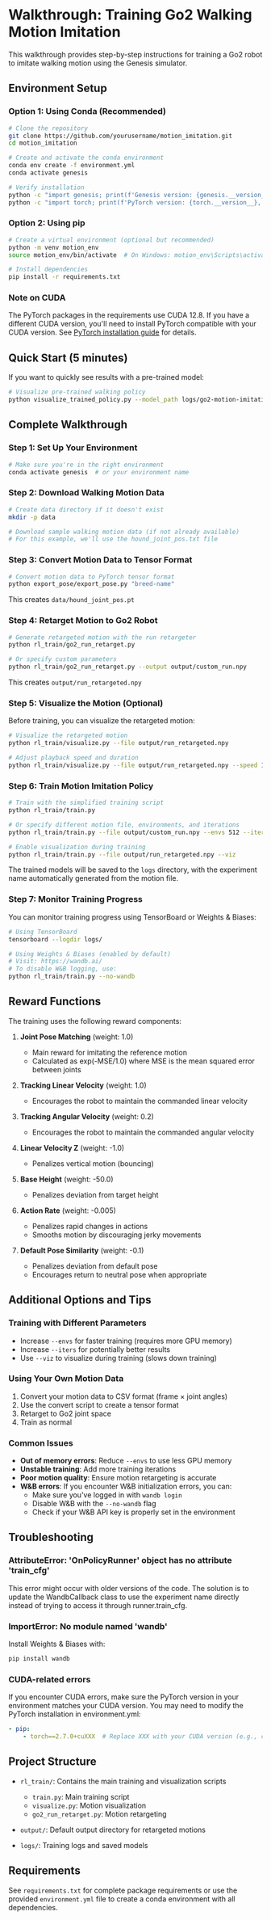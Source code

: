 # Walkthrough: Training Go2 Walking Motion Imitation

This walkthrough provides step-by-step instructions for training a Go2 robot to imitate walking motion using the Genesis simulator.

## Environment Setup

### Option 1: Using Conda (Recommended)

```bash
# Clone the repository
git clone https://github.com/yourusername/motion_imitation.git
cd motion_imitation

# Create and activate the conda environment
conda env create -f environment.yml
conda activate genesis

# Verify installation
python -c "import genesis; print(f'Genesis version: {genesis.__version__}')"
python -c "import torch; print(f'PyTorch version: {torch.__version__}, CUDA available: {torch.cuda.is_available()}')"
```

### Option 2: Using pip

```bash
# Create a virtual environment (optional but recommended)
python -m venv motion_env
source motion_env/bin/activate  # On Windows: motion_env\Scripts\activate

# Install dependencies
pip install -r requirements.txt
```

### Note on CUDA

The PyTorch packages in the requirements use CUDA 12.8. If you have a different CUDA version, you'll need to install PyTorch compatible with your CUDA version. See [PyTorch installation guide](https://pytorch.org/get-started/locally/) for details.

## Quick Start (5 minutes)

If you want to quickly see results with a pre-trained model:

```bash
# Visualize pre-trained walking policy
python visualize_trained_policy.py --model_path logs/go2-motion-imitation/model_999.pt --duration 30
```

## Complete Walkthrough

### Step 1: Set Up Your Environment

```bash
# Make sure you're in the right environment
conda activate genesis  # or your environment name
```

### Step 2: Download Walking Motion Data

```bash
# Create data directory if it doesn't exist
mkdir -p data

# Download sample walking motion data (if not already available)
# For this example, we'll use the hound_joint_pos.txt file
```

### Step 3: Convert Motion Data to Tensor Format

```bash
# Convert motion data to PyTorch tensor format
python export_pose/export_pose.py "breed-name"
```

This creates `data/hound_joint_pos.pt`

### Step 4: Retarget Motion to Go2 Robot

```bash
# Generate retargeted motion with the run retargeter
python rl_train/go2_run_retarget.py

# Or specify custom parameters
python rl_train/go2_run_retarget.py --output output/custom_run.npy
```

This creates `output/run_retargeted.npy`

### Step 5: Visualize the Motion (Optional)

Before training, you can visualize the retargeted motion:

```bash
# Visualize the retargeted motion
python rl_train/visualize.py --file output/run_retargeted.npy

# Adjust playback speed and duration
python rl_train/visualize.py --file output/run_retargeted.npy --speed 1.5 --time 20.0
```

### Step 6: Train Motion Imitation Policy

```bash
# Train with the simplified training script
python rl_train/train.py

# Or specify different motion file, environments, and iterations
python rl_train/train.py --file output/custom_run.npy --envs 512 --iters 2000

# Enable visualization during training
python rl_train/train.py --file output/run_retargeted.npy --viz
```

The trained models will be saved to the `logs` directory, with the experiment name automatically generated from the motion file.

### Step 7: Monitor Training Progress

You can monitor training progress using TensorBoard or Weights & Biases:

```bash
# Using TensorBoard
tensorboard --logdir logs/

# Using Weights & Biases (enabled by default)
# Visit: https://wandb.ai/
# To disable W&B logging, use:
python rl_train/train.py --no-wandb
```

## Reward Functions

The training uses the following reward components:

1. **Joint Pose Matching** (weight: 1.0)
   - Main reward for imitating the reference motion
   - Calculated as exp(-MSE/1.0) where MSE is the mean squared error between joints

2. **Tracking Linear Velocity** (weight: 1.0)
   - Encourages the robot to maintain the commanded linear velocity

3. **Tracking Angular Velocity** (weight: 0.2)
   - Encourages the robot to maintain the commanded angular velocity

4. **Linear Velocity Z** (weight: -1.0)
   - Penalizes vertical motion (bouncing)

5. **Base Height** (weight: -50.0)
   - Penalizes deviation from target height

6. **Action Rate** (weight: -0.005)
   - Penalizes rapid changes in actions
   - Smooths motion by discouraging jerky movements

7. **Default Pose Similarity** (weight: -0.1)
   - Penalizes deviation from default pose
   - Encourages return to neutral pose when appropriate

## Additional Options and Tips

### Training with Different Parameters

- Increase `--envs` for faster training (requires more GPU memory)
- Increase `--iters` for potentially better results
- Use `--viz` to visualize during training (slows down training)

### Using Your Own Motion Data

1. Convert your motion data to CSV format (frame × joint angles)
2. Use the convert script to create a tensor format
3. Retarget to Go2 joint space
4. Train as normal

### Common Issues

- **Out of memory errors**: Reduce `--envs` to use less GPU memory
- **Unstable training**: Add more training iterations
- **Poor motion quality**: Ensure motion retargeting is accurate
- **W&B errors**: If you encounter W&B initialization errors, you can:
  - Make sure you've logged in with `wandb login`
  - Disable W&B with the `--no-wandb` flag
  - Check if your W&B API key is properly set in the environment

## Troubleshooting

### AttributeError: 'OnPolicyRunner' object has no attribute 'train_cfg'

This error might occur with older versions of the code. The solution is to update the WandbCallback class to use the experiment name directly instead of trying to access it through runner.train_cfg.

### ImportError: No module named 'wandb'

Install Weights & Biases with:
```bash
pip install wandb
```

### CUDA-related errors

If you encounter CUDA errors, make sure the PyTorch version in your environment matches your CUDA version. You may need to modify the PyTorch installation in environment.yml:

```yaml
- pip:
    - torch==2.7.0+cuXXX  # Replace XXX with your CUDA version (e.g., cu118)
```

## Project Structure

- `rl_train/`: Contains the main training and visualization scripts
  - `train.py`: Main training script
  - `visualize.py`: Motion visualization
  - `go2_run_retarget.py`: Motion retargeting

- `output/`: Default output directory for retargeted motions
- `logs/`: Training logs and saved models

## Requirements

See `requirements.txt` for complete package requirements or use the provided `environment.yml` file to create a conda environment with all dependencies. 
